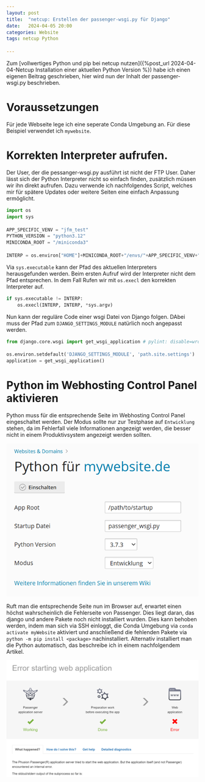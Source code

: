 ```yaml
---
layout: post
title:  "netcup: Erstellen der passenger-wsgi.py für Django"
date:   2024-04-05 20:00
categories: Website
tags: netcup Python

---
```


Zum [vollwertiges Python und pip bei netcup nutzen]({%post_url 2024-04-04-Netcup Installation einer aktuellen Python Version %}) habe ich einen eigenen Beitrag geschrieben, hier wird nun der Inhalt der passenger-wsgi.py beschrieben.

# Voraussetzungen

Für jede Webseite lege ich eine seperate Conda Umgebung an.
Für diese Beispiel verwendet ich `mywebsite`.


# Korrekten Interpreter aufrufen.
Der User, der die pessanger-wsgi.py ausführt ist nicht der FTP User.
Daher lässt sich der Python Interpreter nicht so einfach finden, zusätzlich müssen wir ihn direkt aufrufen.
Dazu verwende ich nachfolgendes Script, welches mir für spätere Updates oder weitere Seiten eine einfach Anpassung ermöglicht.
```python
import os
import sys

APP_SPECIFIC_VENV = "jfm_test"
PYTHON_VERSION = "python3.12"
MINICONDA_ROOT = "/miniconda3"

INTERP = os.environ["HOME"]+MINICONDA_ROOT+"/envs/"+APP_SPECIFIC_VENV+"/bin/"+PYTHON_VERSION
```
Via `sys.executable` kann der Pfad des aktuellen Interpreters herausgefunden werden.
Beim ersten Aufruf wird der Interpreter nicht dem Pfad entsprechen.
In dem Fall Rufen wir mit `os.execl` den korrekten Interpreter auf.
```python
if sys.executable != INTERP:
    os.execl(INTERP, INTERP, *sys.argv)
```
Nun kann der reguläre Code einer wsgi Datei von Django folgen.
DAbei muss der Pfad zum `DJANGO_SETTINGS_MODULE` natürlich noch angepasst werden.
```python
from django.core.wsgi import get_wsgi_application # pylint: disable=wrong-import-position

os.environ.setdefault('DJANGO_SETTINGS_MODULE', 'path.site.settings')
application = get_wsgi_application()
```

# Python im Webhosting Control Panel aktivieren

Python muss für die entsprechende Seite im Webhosting Control Panel eingeschaltet werden.
Der Modus sollte nur zur Testphase auf `Entwicklung` stehen, da im Fehlerfall viele Informationen angezeigt werden, die besser nicht in einem Produktivsystem angezeigt werden sollten.

![Python Einstellungen im Webhosting Controll panel](/assets/posts/netcup_python/python_settings.png)

Ruft man die entsprechende Seite nun im Browser auf, erwartet einen höchst wahrscheinlich die Fehlerseite von Passenger.
Dies liegt daran, das django und andere Pakete noch nicht installiert wurden.
Dies kann behoben werden, indem man sich via SSH einloggt, die Conda Umgebung via `conda activate myWebsite` aktiviert und anschließend die fehlenden Pakete via `python -m pip install <package>` nachinstalliert.
Alternativ installiert man die Python automatisch, das beschreibe ich in einem nachfolgendem Artikel.

![Fehlerseite von Passenger](/assets/posts/netcup_python/passenger_error_screen.png)

